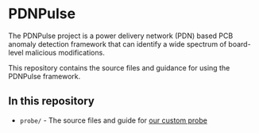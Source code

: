 # PDNPulse

The PDNPulse project is a power delivery network (PDN) based PCB anomaly detection framework that can identify a wide spectrum of board-level malicious modifications.

This repository contains the source files and guidance for using the PDNPulse framework.

## In this repository

* `probe/` - The source files and guide for [our custom probe](./probe/README.md)